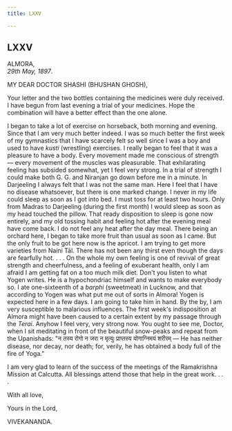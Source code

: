 ```yaml
---
title: LXXV

---
```





  



## LXXV

ALMORA,  
*29th May, 1897*.

MY DEAR DOCTOR SHASHI (BHUSHAN GHOSH),

Your letter and the two bottles containing the medicines were duly
received. I have begun from last evening a trial of your medicines. Hope
the combination will have a better effect than the one alone.

I began to take a lot of exercise on horseback, both morning and
evening. Since that I am very much better indeed. I was so much better
the first week of my gymnastics that I have scarcely felt so well since
I was a boy and used to have *kusti* (wrestling) exercises. I really
began to feel that it was a pleasure to have a body. Every movement made
me conscious of strength — every movement of the muscles was
pleasurable. That exhilarating feeling has subsided somewhat, yet I feel
very strong. In a trial of strength I could make both G. G. and Niranjan
go down before me in a minute. In Darjeeling I always felt that I was
not the same man. Here I feel that I have no disease whatsoever, but
there is one marked change. I never in my life could sleep as soon as I
got into bed. I must toss for at least two hours. Only from Madras to
Darjeeling (during the first month) I would sleep as soon as my head
touched the pillow. That ready disposition to sleep is gone now
entirely, and my old tossing habit and feeling hot after the evening
meal have come back. I do not feel any heat after the day meal. There
being an orchard here, I began to take more fruit than usual as soon as
I came. But the only fruit to be got here now is the apricot. I am
trying to get more varieties from Naini Tāl. There has not been any
thirst even though the days are fearfully hot. . . . On the whole my own
feeling is one of revival of great strength and cheerfulness, and a
feeling of exuberant health, only I am afraid I am getting fat on a too
much milk diet. Don't you listen to what Yogen writes. He is a
hypochondriac himself and wants to make everybody so. I ate
one-sixteenth of a *barphi* (sweetmeat) in Lucknow, and that according
to Yogen was what put me out of sorts in Almora! Yogen is expected here
in a few days. I am going to take him in hand. By the by, I am very
susceptible to malarious influences. The first week's indisposition at
Almora might have been caused to a certain extent by my passage through
the *Terai*. Anyhow I feel very, very strong now. You ought to see me,
Doctor, when I sit meditating in front of the beautiful snow-peaks and
repeat from the Upanishads: "न तस्य रोगो न जरा न मृत्युः प्राप्तस्य
योगाग्निमयं शरीरम् — He has neither disease, nor decay, nor death; for,
verily, he has obtained a body full of the fire of Yoga."

I am very glad to learn of the success of the meetings of the
Ramakrishna Mission at Calcutta. All blessings attend those that help in
the great work. . . .

With all love,

Yours in the Lord,

VIVEKANANDA.


